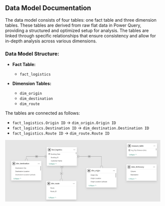 
## **Data Model Documentation**

The data model consists of four tables: one fact table and three dimension tables. These tables are derived from raw flat data in Power Query, providing a structured and optimized setup for analysis. The tables are linked through specific relationships that ensure consistency and allow for in-depth analysis across various dimensions. 


### **Data Model Structure:**

- **Fact Table:**
  - `fact_logistics`
  
- **Dimension Tables:**
  - `dim_origin`
  - `dim_destination`
  - `dim_route`

The tables are connected as follows:
- `fact_logistics.Origin ID` → `dim_origin.Origin ID`
- `fact_logistics.Destination ID` → `dim_destination.Destination ID`
- `fact_logistics.Route ID` → `dim_route.Route ID`

![Data Model Screenshot](https://github.com/Chakradhar-M/Logistics-Analysis-03-25/blob/main/resources/Data_Model_Screenshot.png?raw=true)


